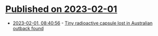 # [Published on 2023-02-01](index.md)

* [2023-02-01, 08:40:56](https://news.ycombinator.com/item?id=34608014) - [Tiny radioactive capsule lost in Australian outback found](https://www.theguardian.com/australia-news/2023/feb/01/tiny-radioactive-capsule-lost-in-australian-outback-found-by-side-of-1400km-stretch-of-road)
